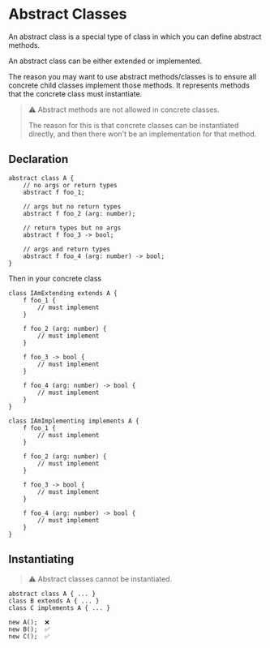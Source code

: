 # Abstract Classes

An abstract class is a special type of class in which you can define abstract methods.

An abstract class can be either extended or implemented.

The reason you may want to use abstract methods/classes is to ensure all concrete child classes implement those methods. It represents methods that the concrete class must instantiate.

> :warning: Abstract methods are not allowed in concrete classes.
>
> The reason for this is that concrete classes can be instantiated directly, and then there won't be an implementation for that method.

## Declaration

```
abstract class A {
	// no args or return types
	abstract f foo_1;

	// args but no return types
	abstract f foo_2 (arg: number);

	// return types but no args
	abstract f foo_3 -> bool;

	// args and return types
	abstract f foo_4 (arg: number) -> bool;
}
```

Then in your concrete class

```
class IAmExtending extends A {
	f foo_1 {
		// must implement
	}

	f foo_2 (arg: number) {
		// must implement
	}

	f foo_3 -> bool {
		// must implement
	}

	f foo_4 (arg: number) -> bool {
		// must implement
	}
}

class IAmImplementing implements A {
	f foo_1 {
		// must implement
	}

	f foo_2 (arg: number) {
		// must implement
	}

	f foo_3 -> bool {
		// must implement
	}

	f foo_4 (arg: number) -> bool {
		// must implement
	}
}
```

## Instantiating

> :warning: Abstract classes cannot be instantiated.

```
abstract class A { ... }
class B extends A { ... }
class C implements A { ... }

new A();  ❌
new B();  ✅
new C();  ✅
```
